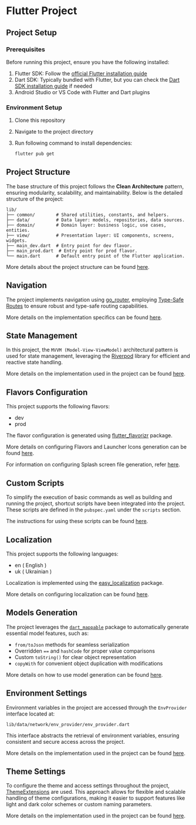 # Flutter Project
    
## Project Setup

### Prerequisites

Before running this project, ensure you have the following installed:

1. Flutter SDK: Follow
   the [official Flutter installation guide](https://flutter.dev/docs/get-started/install)
2. Dart SDK: Typically bundled with Flutter, but you can check
   the [Dart SDK installation guide](https://dart.dev/get-dart) if needed
3. Android Studio or VS Code with Flutter and Dart plugins

### Environment Setup

1. Clone this repository
2. Navigate to the project directory
3. Run following command to install dependencies:

    ```bash
    flutter pub get
    ``` 

## Project Structure
    
The base structure of this project follows the **Clean Architecture** pattern, ensuring modularity,
scalability, and maintainability. Below is the detailed structure of the project:

```
lib/
├── common/        # Shared utilities, constants, and helpers.
├── data/          # Data layer: models, repositories, data sources.
├── domain/        # Domain layer: business logic, use cases, entities.
├── view/          # Presentation layer: UI components, screens, widgets.
├── main_dev.dart  # Entry point for dev flavor.
├── main_prod.dart  # Entry point for prod flavor.
└── main.dart      # Default entry point of the Flutter application.
```

More details about the project structure can be found [here](readme/PROJECT_STRUCTURE_README.md).

## Navigation

The project implements navigation using [go_router](https://pub.dev/packages/go_router), employing
[Type-Safe Routes](https://pub.dev/documentation/go_router/latest/topics/Type-safe%20routes-topic.html)
to ensure robust and type-safe routing capabilities.

More details on the implementation specifics can be
found [here](readme/PROJECT_NAVIGATION_README.md). 
    
## State Management

In this project, the `MVVM (Model-View-ViewModel)` architectural pattern is used for state
management, leveraging the [Riverpod](https://pub.dev/packages/flutter_riverpod)  library for efficient and reactive
state handling. 

More details on the implementation used in the project can be
found [here](readme/STATE_MANAGEMENT_README.md).
    
## Flavors Configuration

This project supports the following flavors:

- dev
- prod

The flavor configuration is generated using
[flutter_flavorizr](https://pub.dev/packages/flutter_flavorizr) package.

More details on configuring Flavors and Launcher Icons generation can be
found [here](readme/FLAVORS_GEN_README.md).

For information on configuring Splash screen file generation,
refer [here](readme/SPLASH_GEN_README.md).

## Custom Scripts

To simplify the execution of basic commands as well as building and running the project, 
shortcut scripts have been integrated into the project. These scripts are defined in the
`pubspec.yaml` under the `scripts` section.

The instructions for using these scripts can be found [here](readme/CUSTOM_SCRIPTS_README.md).

## Localization

This project supports the following languages:

- en ( English )
- uk ( Ukrainian )

Localization is implemented using
the [easy_localization](https://pub.dev/packages/easy_localization) package.

More details on configuring localization can be found [here](readme/LOCALIZATION_README.md).

## Models Generation

The project leverages the [`dart_mappable`](https://pub.dev/packages/dart_mappable) package to
automatically generate essential model features, such as:

- `from/toJson` methods for seamless serialization
- Overridden `==` and `hashCode` for proper value comparisons
- Custom `toString()` for clear object representation
- `copyWith` for convenient object duplication with modifications

More details on how to use model generation can be found [here](readme/MODELS_GEN_README.md).

## Environment Settings

Environment variables in the project are accessed through the `EnvProvider` interface located
at:

```
lib/data/network/env_provider/env_provider.dart
```

This interface abstracts the retrieval of environment variables, ensuring consistent and secure
access across the project.

More details on the implementation used in the project can be
found [here](readme/ENV_SETTINGS_README.md).

## Theme Settings

To configure the theme and access settings throughout the
project, [ThemeExtensions](https://api.flutter.dev/flutter/material/ThemeExtension-class.html) are
used. This approach allows for flexible and scalable handling of theme configurations, making it
easier to support features like light and dark color schemes or custom naming parameters.

More details on the implementation used in the project can be
found [here](readme/THEME_SETTINGS_README.md).

